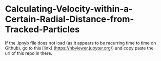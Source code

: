 # Calculating-Velocity-within-a-Certain-Radial-Distance-from-Tracked-Particles
If the .ipnyb file does not load (as it appears to be recurring time to time on Github), go to this [link] (https://nbviewer.jupyter.org/) and copy paste the url of this repo in there.
